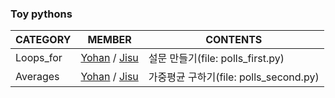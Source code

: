 ### Toy pythons

|CATEGORY|MEMBER|CONTENTS|
|--|--|--|
Loops_for|[Yohan](./polls_first/polls_first_[yohan].py) / [Jisu](./polls_first/polls_first_jisu.py)|설문 만들기(file: polls_first.py)
Averages|[Yohan](./polls_second/polls_second_[yohan].py) / [Jisu](./polls_second/polls_second_jisu.py)|가중평균 구하기(file: polls_second.py)

